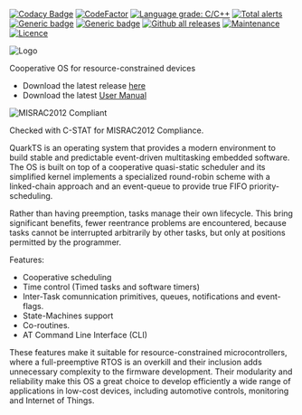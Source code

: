 [![Codacy Badge](https://api.codacy.com/project/badge/Grade/feb105e70ad84459851b3bdc8202d700)](https://app.codacy.com/gh/TECREA/QuarkTS?utm_source=github.com&utm_medium=referral&utm_content=TECREA/QuarkTS&utm_campaign=Badge_Grade_Dashboard)
[![CodeFactor](https://www.codefactor.io/repository/github/tecrea/quarkts/badge)](https://www.codefactor.io/repository/github/tecrea/quarkts)
[![Language grade: C/C++](https://img.shields.io/lgtm/grade/cpp/g/TECREA/QuarkTS.svg?logo=lgtm&logoWidth=18)](https://lgtm.com/projects/g/TECREA/QuarkTS/context:cpp)
[![Total alerts](https://img.shields.io/lgtm/alerts/g/TECREA/QuarkTS.svg?logo=lgtm&logoWidth=18)](https://lgtm.com/projects/g/TECREA/QuarkTS/alerts/)
[![Generic badge](https://img.shields.io/badge/Release-6.1.2-green.svg)](https://github.com/TECREA/QuarkTS/releases)
[![Generic badge](https://img.shields.io/badge/Compliance-MISRAC2012-red.svg)](https://github.com/TECREA/QuarkTS/releases)
[![Github all releases](https://img.shields.io/github/downloads/Naereen/StrapDown.js/total.svg)](https://github.com/TECREA/QuarkTS/releases)
[![Maintenance](https://img.shields.io/badge/Maintained%3F-yes-green.svg)](https://GitHub.com/Naereen/StrapDown.js/graphs/commit-activity)
[![Licence](https://img.shields.io/badge/license-GPLv3-blue.svg?style=flat-square)](https://www.gnu.org/licenses/gpl-3.0.en.html)


![Logo](https://sites.google.com/site/controlpoli2/quarkts.jpg)

Cooperative OS for resource-constrained devices
* Download the latest release [here](https://github.com/TECREA/QuarkTS/releases)
* Download the latest [User Manual](https://github.com/TECREA/QuarkTS/blob/master/quarkts_usermanual.pdf)

![MISRAC2012 Compliant](https://eenews.cdnartwhere.eu/sites/default/files/styles/inner_article/public/import/2014-07-22-edne-gp-misra-logo-snip.jpg?itok=bQVhv7S_)

Checked with C-STAT for MISRAC2012 Compliance.

QuarkTS is an operating system that provides a modern environment to build stable and predictable event-driven multitasking embedded software. The OS is built on top of a cooperative quasi-static scheduler and its simplified kernel implements a specialized round-robin scheme with a linked-chain approach and an event-queue to provide true FIFO priority-scheduling.

Rather than having preemption,  tasks manage their own lifecycle. This bring significant benefits, fewer reentrance problems are encountered, because tasks cannot be interrupted arbitrarily by other tasks, but only at positions permitted by the programmer. 

Features:
- Cooperative scheduling
- Time control (Timed tasks and software timers)
- Inter-Task comunnication primitives, queues, notifications and event-flags.
- State-Machines support
- Co-routines.
- AT Command Line Interface (CLI)

These features make it suitable for resource-constrained microcontrollers, where a full-preemptive RTOS is an overkill and their inclusion adds unnecessary complexity to the firmware development. Their modularity and reliability make this OS a great choice to develop efficiently a wide range of applications in low-cost devices, including automotive controls, monitoring and Internet of Things.
